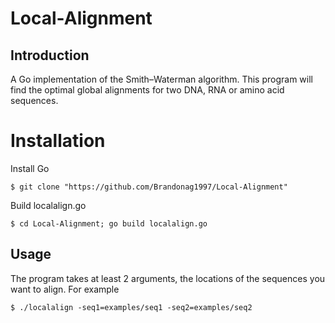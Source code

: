 # Local-Alignment
## Introduction
A Go implementation of the Smith–Waterman algorithm. This program will find the optimal global alignments for two DNA, RNA or amino acid sequences.
# Installation
Install Go

`$ git clone "https://github.com/Brandonag1997/Local-Alignment"`

Build localalign.go

`$ cd Local-Alignment; go build localalign.go`
## Usage
The program takes at least 2 arguments, the locations of the sequences you want to align. For example

`$ ./localalign -seq1=examples/seq1 -seq2=examples/seq2`
